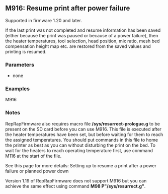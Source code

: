 ## M916: Resume print after power failure

Supported in firmware 1.20 and later.

If the last print was not completed and resume information has been saved (either because the print was paused or because of a power failure), then the heater temperatures, tool selection, head position, mix ratio, mesh bed compensation height map etc. are restored from the saved values and printing is resumed.

### Parameters

- none

### Examples

M916

### Notes

RepRapFirmware also requires macro file **/sys/resurrect-prologue.g** to be present on the SD card before you can use M916. This file is executed after the heater temperatures have been set, but before waiting for them to reach the assigned temperatures. You should put commands in this file to home the printer as best as you can without disturbing the print on the bed. To wait for the heaters to reach operating temperature first, use command M116 at the start of the file.

See this page for more details: Setting up to resume a print after a power failure or planned power down

Version 1.19 of RepRapFirmware does not support M916 but you can achieve the same effect using command **M98 P"/sys/resurrect.g"**.

